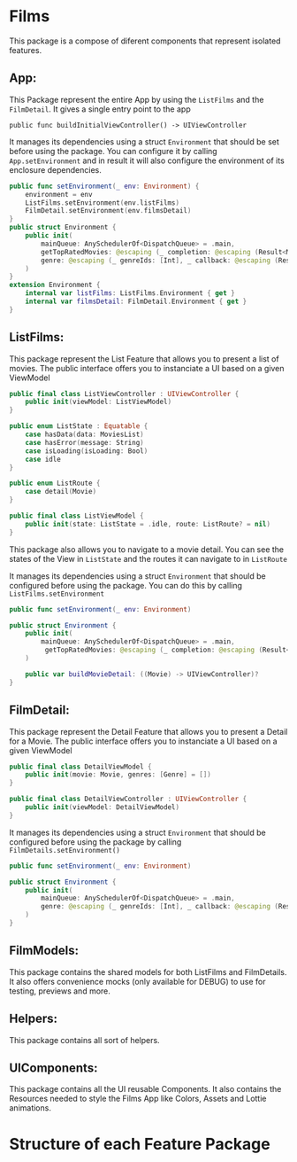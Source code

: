 # Films

This package is a compose of diferent components that represent isolated features.

## App:
This Package represent the entire App by using the `ListFilms` and the `FilmDetail`.
It gives a single entry point to the app
```
public func buildInitialViewController() -> UIViewController
```
It manages its dependencies using a struct `Environment` that should be set before using the package.
You can configure it by calling `App.setEnvironment` and in result it will also configure the environment of its enclosure dependencies.
```swift
public func setEnvironment(_ env: Environment) {
    environment = env
    ListFilms.setEnvironment(env.listFilms)
    FilmDetail.setEnvironment(env.filmsDetail)
}
public struct Environment {
    public init(
        mainQueue: AnySchedulerOf<DispatchQueue> = .main,
        getTopRatedMovies: @escaping (_ completion: @escaping (Result<MoviesList, MovieError>) -> Void) -> Void,
        genre: @escaping (_ genreIds: [Int], _ callback: @escaping (Result<[Genre], MovieError>) -> Void) -> Void
    )
}
extension Environment {
    internal var listFilms: ListFilms.Environment { get }
    internal var filmsDetail: FilmDetail.Environment { get }
}
```


## ListFilms:
This package represent the List Feature that allows you to present a list of movies.
The public interface offers you to instanciate a UI based on a given ViewModel
```swift
public final class ListViewController : UIViewController {
    public init(viewModel: ListViewModel)
}

public enum ListState : Equatable {
    case hasData(data: MoviesList)
    case hasError(message: String)
    case isLoading(isLoading: Bool)
    case idle
}

public enum ListRoute {
    case detail(Movie)
}

public final class ListViewModel {
    public init(state: ListState = .idle, route: ListRoute? = nil)
}
```
This package also allows you to navigate to a movie detail. 
You can see the states of the View in `ListState` and the routes it can navigate to in `ListRoute`

It manages its dependencies using a struct `Environment` that should be configured before using the package.
You can do this by calling `ListFilms.setEnvironment`
```swift
public func setEnvironment(_ env: Environment)

public struct Environment {
    public init(
        mainQueue: AnySchedulerOf<DispatchQueue> = .main,
         getTopRatedMovies: @escaping (_ completion: @escaping (Result<MoviesList, MovieError>) -> Void) -> Void
    )

    public var buildMovieDetail: ((Movie) -> UIViewController)?
}
```

## FilmDetail:
This package represent the Detail Feature that allows you to present a Detail for a Movie.
The public interface offers you to instanciate a UI based on a given ViewModel
```swift
public final class DetailViewModel {
    public init(movie: Movie, genres: [Genre] = [])
}

public final class DetailViewController : UIViewController {
    public init(viewModel: DetailViewModel)
}
```
It manages its dependencies using a struct `Environment` that should be configured before using the package by calling `FilmDetails.setEnvironment()` 
```Swift
public func setEnvironment(_ env: Environment)

public struct Environment {
    public init(
        mainQueue: AnySchedulerOf<DispatchQueue> = .main, 
        genre: @escaping (_ genreIds: [Int], _ callback: @escaping (Result<[Genre], MovieError>) -> Void) -> Void
    )
}
```

## FilmModels:
This package contains the shared models for both ListFilms and FilmDetails.
It also offers convenience mocks (only available for DEBUG) to use for testing, previews and more.

## Helpers:
This package contains all sort of helpers.

## UIComponents:
This package contains all the UI reusable Components.
It also contains the Resources needed to style the Films App like Colors, Assets and Lottie animations.

# Structure of each Feature Package
